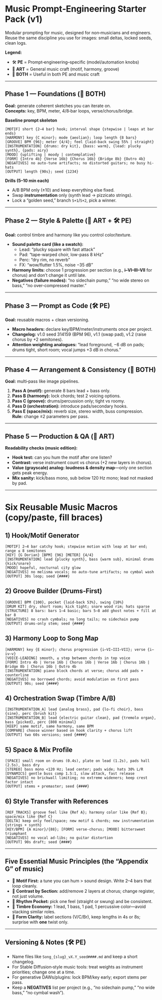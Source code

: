 # Music Prompt‑Engineering Starter Pack (v1)
Modular prompting for music, designed for non‑musicians and engineers. Reuse the same discipline you use for images: small deltas, locked seeds, clean logs.

**Legend:**  
- 🛠 **PE** = Prompt‑engineering–specific (model/automation knobs)  
- 🎨 **ART** = General music craft (motif, harmony, groove)  
- 🔁 **BOTH** = Useful in both PE and music craft

---
## Phase 1 — Foundations (🔁 BOTH)
**Goal:** generate coherent sketches you can iterate on.  
**Concepts:** key, BPM, meter, 4/8‑bar loops, verse/chorus/bridge.

**Baseline prompt skeleton**
```
[MOTIF] short {2–4 bar} hook; interval shape {stepwise | leaps at bar ends}
[HARMONY] key {C minor}; mode {aeolian}; loop length {8 bars}
[GROOVE] BPM {96}; meter {4/4}; feel {laid-back swing 55% | straight}
[INSTRUMENTATION] {drums: dry kit}, {bass: warm}, {lead: plucky synth}, {pads: airy}
[MOOD] {uplifting | moody | contemplative}
[FORM] {Intro 4b} {Verse 16b} {Chorus 16b} {Bridge 8b} {Outro 4b}
[NEGATIVES] no auto-tune artifacts; no distorted guitars; no busy hi-hats
[OUTPUT] length {90s}; seed {1234}
```

**Drills (5–10 min each)**
- A/B BPM only (±10) and keep everything else fixed.  
- Swap **instrumentation** only (synth lead → pizzicato strings).  
- Lock a “golden seed,” branch `S+1`/`S+2`, pick a winner.

---
## Phase 2 — Style & Palette (🎨 ART + 🛠 PE)
**Goal:** control timbre and harmony like you control color/texture.

- **Sound palette card (like a swatch):**  
  - Lead: “plucky square with fast attack”  
  - Pad: “tape-warped choir, low-pass 8 kHz”  
  - Perc: “dry rim, no reverb”  
  - FX: “wow/flutter 1.5%, noise −35 dB”
- **Harmony limits:** choose 1 progression per section (e.g., **i–VI–III–VII** for chorus) and don’t change it until late.
- **Negatives (failure modes):** “no sidechain pump,” “no wide stereo on bass,” “no over-compressed master.”

---
## Phase 3 — Prompt as Code (🛠 PE)
**Goal:** reusable macros + clean versioning.

- **Macro headers:** declare key/BPM/meter/instruments once per project.  
- **Changelog:** v1.0 seed 314159 (BPM 96), v1.1 (swap pad), v1.2 (raise chorus by +2 semitones).  
- **Attention weighting analogues:** “lead foreground, −6 dB on pads; drums tight, short room; vocal jumps +3 dB in chorus.”

---
## Phase 4 — Arrangement & Consistency (🔁 BOTH)
**Goal:** multi‑pass like image pipelines.

1. **Pass A (motif):** generate 8 bars lead + bass only.  
2. **Pass B (harmony):** lock chords; test 2 voicing options.  
3. **Pass C (groove):** drums/percussion only; tight vs roomy.  
4. **Pass D (orchestration):** introduce pads/secondary hooks.  
5. **Pass E (space/mix):** reverb size, stereo width, buss compression.  
**Rule:** change ≤2 parameters per pass.

---
## Phase 5 — Production & QA (🎨 ART)
**Readability checks (music edition):**
- **Hook test:** can you hum the motif after one listen?  
- **Contrast:** verse instrument count vs chorus (+2 new layers in chorus).  
- **Value (grayscale) analog:** **loudness & density map**—only one section gets peak energy.  
- **Mix sanity:** kick/bass mono, sub below 120 Hz mono; lead not masked by pad.

---
# Six Reusable Music Macros (copy/paste, fill braces)

## 1) Hook/Motif Generator
```
[MOTIF] 2–4 bar catchy hook; stepwise motion with leap at bar end; range ≤ 8 semitones
[KEY] {G Dorian} [BPM] {96} [METER] {4/4}
[INSTRUMENTATION] lead {plucky synth}, bass {warm sub}, minimal drums {kick/snare}
[MOOD] hopeful, nocturnal city glow
[NEGATIVES] no melisma vocals; no auto-tune artifacts; no cymbal wash
[OUTPUT] 30s loop; seed {####}
```

## 2) Groove Builder (Drums‑First)
```
[GROOVE] BPM {100}, pocket {laid-back 53%}, swing {10%}
[DRUM KIT] dry, short room; kick tight; snare wood rim; hats sparse
[STRUCTURE] 8 bars: bars 1–4 basic; bars 5–8 add ghost notes + fill at bar 8
[NEGATIVES] no crash cymbals; no long tails; no sidechain pump
[OUTPUT] drums-only stem; seed {####}
```

## 3) Harmony Loop to Song Map
```
[HARMONY] key {E minor}; chorus progression {i–VI–III–VII}; verse {i–iv–v}
[VOICE-LEADING] smooth, ≤ step between chords in top voice
[FORM] Intro 4b | Verse 16b | Chorus 16b | Verse 16b | Chorus 16b | Bridge 8b | Chorus 16b | Outro 4b
[INSTRUMENTATION] piano block chords at verse; chorus add pads + counterline
[NEGATIVES] no borrowed chords; avoid modulation on first pass
[OUTPUT] 90s; seed {####}
```

## 4) Orchestration Swap (Timbre A/B)
```
[INSTRUMENTATION_A] lead {analog brass}, pad {lo-fi choir}, bass {sine}, perc {brush kit}
[INSTRUMENTATION_B] lead {electric guitar clean}, pad {tremolo organ}, bass {picked}, perc {808 minimal}
[KEEP] same motif, same harmony, same BPM
[COMPARE] choose winner based on hook clarity + chorus lift
[OUTPUT] two 60s versions; seed {####}
```

## 5) Space & Mix Profile
```
[SPACE] small room on drums (0.4s), plate on lead (1.2s), pads hall (2.5s), bass dry
[STEREO] bass mono <120 Hz; lead center; pads wide; hats 30% L/R
[DYNAMICS] gentle buss comp 1.5:1, slow attack, fast release
[NEGATIVES] no brickwall limiting; no extreme wideners; keep crest factor intact
[OUTPUT] stems + premaster; seed {####}
```

## 6) Style Transfer with References
```
[REF_TRACKS] groove feel like {Ref A}; harmony color like {Ref B}; space/mix like {Ref C}
[DELTA] keep only feel/space; new motif & chords; new instrumentation {strings + synth}
[KEY/BPM] {A minor}/{88}; [FORM] verse-chorus; [MOOD] bittersweet triumphant
[NEGATIVES] no vocal ad-libs; no guitar distortion
[OUTPUT] 90s draft; seed {####}
```

---
## Five Essential Music Principles (the “Appendix G” of music)
- 🎨 **Motif First:** a tune you can hum > sound design. Write 2–4 bars that loop cleanly.  
- 🔁 **Contrast by Section:** add/remove 2 layers at chorus; change register, not just volume.  
- 🎨 **Rhythm Pocket:** pick one feel (straight or swung) and be consistent.  
- 🎨 **Timbre Economy:** 1 lead, 1 bass, 1 pad, 1 percussive color—avoid stacking similar roles.  
- 🔁 **Form Clarity:** label sections (V/C/Br), keep lengths in 4s or 8s; surprise with **one** twist only.

---
## Versioning & Notes (🛠 PE)
- Name files like `Song_{slug}_vX.Y_seed####.md` and keep a short changelog.  
- For Stable Diffusion‑style music tools: treat weights as instrument priorities; change one at a time.  
- For generative DAWs/plugins: lock BPM/key early; export stems per pass.  
- Keep a **NEGATIVES** list per project (e.g., “no sidechain pump,” “no wide bass,” “no cymbal wash”).


